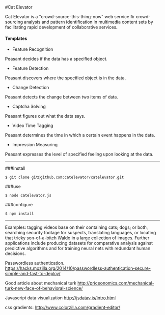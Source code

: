 #Cat Elevator


Cat Elevator is a "crowd-source-this-thing-now" web service fir crowd-sourcing analysis and pattern identification in multimedia content sets by facilitating rapid development of collaborative services.

#### Templates

* Feature Recognition

Peasant decides if the data has a specified object.

* Feature Detection

Peasant discovers where the specified object is in the data.

* Change Detection

Peasant detects the change between two items of data.

* Captcha Solving

Peasant figures out what the data says.

* Video Time Tagging

Peasant determines the time in which a certain event happens in the data.

* Impression Measuring

Peasant expresses the level of specified feeling upon looking at the data.




***

###install

    $ git clone git@github.com:catelevator/catelevator.git


###use
  
    $ node catelevator.js
  
  
###configure

    $ npm install

    
***
Examples: tagging videos base on their containing cats; dogs; or both, searching security footage for suspects, translating languages, or locating that tricky son-of-a-bitch Waldo in a large collection of images. Further applications include producing datasets for comparative analysis against predictive algorithms and for training neural nets with redundant human decisions.




Passwordless authentication.
https://hacks.mozilla.org/2014/10/passwordless-authentication-secure-simple-and-fast-to-deploy/

Good article about mechanical turk
http://priceonomics.com/mechanical-turk-new-face-of-behavioral-science/

Javascript data visualization
http://jsdatav.is/intro.html

css gradients:
http://www.colorzilla.com/gradient-editor/



 
